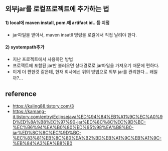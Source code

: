 ## 외부jar를 로컬프로젝트에 추가하는 법
#### 1) local에 maven install, pom.에 artifact id.. 등 지정
- jar파일을 받아서, maven insatll 명령을 로컬에서 직접 날려야 한다. 

#### 2) systempath추가 
- 지난 프로젝트에서 사용하던 방법 
- 프로젝트에 포함된 jar만 불러오면 상대경로로 jar파일을 가져오기 때문에 편하다. 
- 이게 더 편한것 같은데, 현재 회사에선 위의 방법으로 외부 jar를 관리한다... 왜일까?... 

## reference
- https://kaling88.tistory.com/3
- https://kamang-it.tistory.com/entry/Eclipsejava%ED%94%84%EB%A1%9C%EC%A0%9D%ED%8A%B8%EC%97%90-jar%ED%8C%8C%EC%9D%BC-%EC%B6%94%EA%B0%80%ED%95%98%EA%B8%B0-jar%ED%8C%8C%EC%9D%BC-%EC%83%81%EB%8C%80%EA%B2%BD%EB%A1%9C%EB%A1%9C-%EB%84%A3%EA%B8%B0
